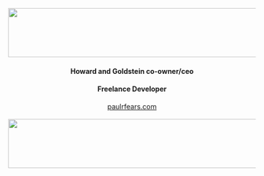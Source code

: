 

<img height="100" width="1000" align="center" src="https://paulrfears.com/waves_top.svg"/>

<html>
    <div align="center">
    <h4>Howard and Goldstein co-owner/ceo</h4>
    <h4>Freelance Developer</h4>
    <a href="https://paulrfears.com">paulrfears.com</a>
    </div>
</html>
<br>

<img  height="100" width="1000"  align="center" src="https://paulrfears.com/waves_bottom.svg"/>








<!--
**paulfears/paulfears** is a ✨ _special_ ✨ repository because its `README.md` (this file) appears on your GitHub profile.

Here are some ideas to get you started:

- 🔭 I’m currently working on ...
- 🌱 I’m currently learning ...
- 👯 I’m looking to collaborate on ...
- 🤔 I’m looking for help with ...
- 💬 Ask me about ...
- 📫 How to reach me: ...
- 😄 Pronouns: ...
- ⚡ Fun fact: ...
-->
